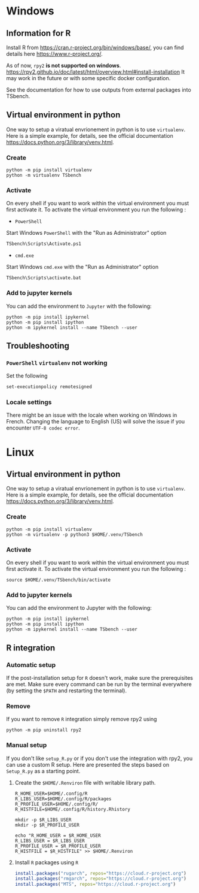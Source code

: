 # Windows

## Information for R

Install R from <https://cran.r-project.org/bin/windows/base/>, you can
find details here <https://www.r-project.org/>.

As of now, `rpy2` **is not supported on windows**.
<https://rpy2.github.io/doc/latest/html/overview.html#install-installation>
It may work in the future or with some specific docker configuration.

See the documentation for how to use outputs from external packages into
TSbench.

## Virtual environment in python

One way to setup a viratual envrionement in python is to use
`virtualenv`. Here is a simple example, for details, see the official
documentation <https://docs.python.org/3/library/venv.html>.

### Create

``` shell
python -m pip install virtualenv
python -m virtualenv TSbench
```

### Activate

On every shell if you want to work within the virtual environment you
must first activate it. To activate the virtual environment you run the
following :

- `PowerShell`

Start Windows `PowerShell` with the "Run as Administrator" option

``` ps
TSbench\Scripts\Activate.ps1
```

- `cmd.exe`

Start Windows `cmd.exe` with the "Run as Administrator" option

    TSbench\Scripts\activate.bat

### Add to jupyter kernels

You can add the environment to `Jupyter` with the following:

``` shell
python -m pip install ipykernel
python -m pip install ipython
python -m ipykernel install --name TSbench --user
```

## Troubleshooting

### `PowerShell` `virtualenv` not working

Set the following

``` ps
set-executionpolicy remotesigned
```

### Locale settings

There might be an issue with the locale when working on Windows in
French. Changing the language to English (US) will solve the issue if
you encounter `UTF-8 codec error`.

# Linux

## Virtual environment in python

One way to setup a viratual envrionement in python is to use
`virtualenv`. Here is a simple example, for details, see the official
documentation <https://docs.python.org/3/library/venv.html>.

### Create

``` shell
python -m pip install virtualenv
python -m virtualenv -p python3 $HOME/.venv/TSbench
```

### Activate

On every shell if you want to work within the virtual environment you
must first activate it. To activate the virtual environment you run the
following :

``` shell
source $HOME/.venv/TSbench/bin/activate
```

### Add to jupyter kernels

You can add the environment to Jupyter with the following:

``` shell
python -m pip install ipykernel
python -m pip install ipython
python -m ipykernel install --name TSbench --user
```

## R integration

### Automatic setup

If the post-installation setup for `R` doesn't work, make sure the
prerequisites are met. Make sure every command can be run by the
terminal everywhere (by setting the `$PATH` and restarting the
terminal).

### Remove

If you want to remove `R` integration simply remove rpy2 using

``` shell
python -m pip uninstall rpy2
```

### Manual setup

If you don't like `setup_R.py` or if you don't use the integration with
rpy2, you can use a custom R setup. Here are presented the steps based
on `Setup_R.py` as a starting point.

1.  Create the `$HOME/.Renviron` file with writable library path.

    ``` shell
    R_HOME_USER=$HOME/.config/R
    R_LIBS_USER=$HOME/.config/R/packages
    R_PROFILE_USER=$HOME/.config/R/
    R_HISTFILE=$HOME/.config/R/history.Rhistory

    mkdir -p $R_LIBS_USER
    mkdir -p $R_PROFILE_USER

    echo "R_HOME_USER = $R_HOME_USER
    R_LIBS_USER = $R_LIBS_USER
    R_PROFILE_USER = $R_PROFILE_USER
    R_HISTFILE = $R_HISTFILE" >> $HOME/.Renviron
    ```

2.  Install `R` packages using `R`

    ``` r
    install.packages("rugarch", repos="https://cloud.r-project.org")
    install.packages("rmgarch", repos="https://cloud.r-project.org")
    install.packages("MTS", repos="https://cloud.r-project.org")
    ```
